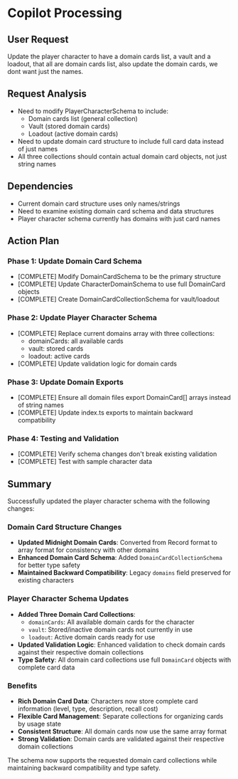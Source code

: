 # Copilot Processing

## User Request

Update the player character to have a domain cards list, a vault and a loadout, that all are domain cards list, also update the domain cards, we dont want just the names.

## Request Analysis

- Need to modify PlayerCharacterSchema to include:
  - Domain cards list (general collection)
  - Vault (stored domain cards)
  - Loadout (active domain cards)
- Need to update domain card structure to include full card data instead of just names
- All three collections should contain actual domain card objects, not just string names

## Dependencies

- Current domain card structure uses only names/strings
- Need to examine existing domain card schema and data structures
- Player character schema currently has domains with just card names

## Action Plan

### Phase 1: Update Domain Card Schema

- [COMPLETE] Modify DomainCardSchema to be the primary structure
- [COMPLETE] Update CharacterDomainSchema to use full DomainCard objects
- [COMPLETE] Create DomainCardCollectionSchema for vault/loadout

### Phase 2: Update Player Character Schema

- [COMPLETE] Replace current domains array with three collections:
  - domainCards: all available cards
  - vault: stored cards
  - loadout: active cards
- [COMPLETE] Update validation logic for domain cards

### Phase 3: Update Domain Exports

- [COMPLETE] Ensure all domain files export DomainCard[] arrays instead of string names
- [COMPLETE] Update index.ts exports to maintain backward compatibility

### Phase 4: Testing and Validation

- [COMPLETE] Verify schema changes don't break existing validation
- [COMPLETE] Test with sample character data

## Summary

Successfully updated the player character schema with the following changes:

### Domain Card Structure Changes

- **Updated Midnight Domain Cards**: Converted from Record format to array format for consistency with other domains
- **Enhanced Domain Card Schema**: Added `DomainCardCollectionSchema` for better type safety
- **Maintained Backward Compatibility**: Legacy `domains` field preserved for existing characters

### Player Character Schema Updates

- **Added Three Domain Card Collections**:
  - `domainCards`: All available domain cards for the character
  - `vault`: Stored/inactive domain cards not currently in use
  - `loadout`: Active domain cards ready for use
- **Updated Validation Logic**: Enhanced validation to check domain cards against their respective domain collections
- **Type Safety**: All domain card collections use full `DomainCard` objects with complete card data

### Benefits

- **Rich Domain Card Data**: Characters now store complete card information (level, type, description, recall cost)
- **Flexible Card Management**: Separate collections for organizing cards by usage state
- **Consistent Structure**: All domain cards now use the same array format
- **Strong Validation**: Domain cards are validated against their respective domain collections

The schema now supports the requested domain card collections while maintaining backward compatibility and type safety.
